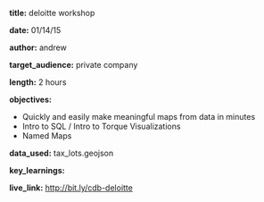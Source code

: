 **title:** deloitte workshop

**date:** 01/14/15

**author:** andrew

**target_audience:** private company

**length:** 2 hours

**objectives:** 

* Quickly and easily make meaningful maps from data in minutes
* Intro to SQL / Intro to Torque Visualizations
* Named Maps

**data_used:** tax_lots.geojson

**key_learnings:**

**live_link:** http://bit.ly/cdb-deloitte
